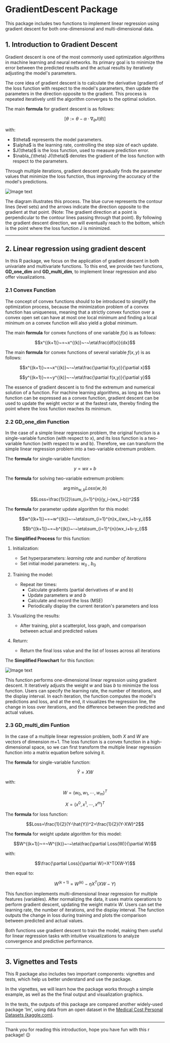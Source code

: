 # GradientDescent Package
This package includes two functions to implement linear regression using gradient descent for both one-dimensional and multi-dimensional data.

## 1. Introduction to Gradient Descent
Gradient descent is one of the most commonly used optimization algorithms in machine learning and neural networks. Its primary goal is to minimize the error between the predicted results and the actual results by iteratively adjusting the model's parameters. 

The core idea of gradient descent is to calculate the derivative (gradient) of the loss function with respect to the model's parameters, then update the parameters in the direction opposite to the gradient. This process is repeated iteratively until the algorithm converges to the optimal solution.

The main **formula** for gradient descent is as follows:

```math
[\theta := \theta - \alpha \cdot \nabla_{\theta} J(\theta)]
```

with:
- $\theta\$ represents the model parameters.
- $\alpha\$ is the learning rate, controlling the step size of each update.
- $J(\theta)\$ is the loss function, used to measure prediction error.
- $\nabla_{\theta} J(\theta)\$ denotes the gradient of the loss function with respect to the parameters.

Through multiple iterations, gradient descent gradually finds the parameter values that minimize the loss function, thus improving the accuracy of the model's predictions.

![Image text](man/figures/gd1.png)

The diagram illustrates this process. The blue curve represents the contour lines (level sets) and the arrows indicate the direction opposite to the gradient at that point. (Note: The gradient direction at a point is perpendicular to the contour lines passing through that point). By following the gradient descent direction, we will eventually reach to the bottom, which is the point where the loss function J is minimized.
***
## 2. Linear regression using gradient descent
In this R package, we focus on the application of gradient descent in both univariate and multivariate functions. To this end, we provide two functions, **GD_one_dim** and **GD_multi_dim**, to implement linear regression and also offer visualizations.

### 2.1 Convex Function
The concept of convex functions should to be introduced to simplify the optimization process, because the minimization problem of a convex function has uniqueness, meaning that a strictly convex function over a convex open set can have at most one local minimum and finding a local minimum on a convex function will also yield a global minimum. 

The main **formula** for convex functions of one variable $f(x)$ is as follows: 
```math
x^{(k+1)}~=~x^{(k)}~-~\eta\frac{df(x)}{dx}
```

The main **formula** for convex functions of several variable $f(x,y)$ is as follows: 
```math
x^{(k+1)}~=~x^{(k)}~-~\eta\frac{\partial f(x,y)}{\partial x}
```
```math
y^{(k+1)}~=~y^{(k)}~-~\eta\frac{\partial f(x,y)}{\partial y}
```

The essence of gradient descent is to find the extremum and numerical solution of a function. For machine learning algorithms, as long as the loss function can be expressed as a convex function, gradient descent can be used to update the weight vector $w$ at the fastest rate, thereby finding the point where the loss function reaches its minimum.

### 2.2 GD_one_dim Function
In the case of a simple linear regression problem, the original function is a single-variable function (with respect to x), and its loss function is a two-variable function (with respect to w and b). Therefore, we can transform the simple linear regression problem into a two-variable extremum problem.

The **formula** for single-variable function: 
```math
y=wx+b
```

The **formula** for solving two-variable extremum problem:
```math
\arg\min_{w,b} Loss(w,b)
```
```math
Loss=\frac{1}{2}\sum_{i=1}^{n}(y_i-(wx_i-b))^2
```

The **formula** for parameter update algorithm for this model:
```math
w^{(k+1)}~=~w^{(k)}~-~\eta\sum_{i=1}^{n}x_i(wx_i+b-y_i)
```
```math
b^{(k+1)}~=~b^{(k)}~-~\eta\sum_{i=1}^{n}(wx_i+b-y_i)
```

The **Simplified Process** for this function:

1. Initialization:
   * Set hyperparameters: $learning$ $rate$ and $number$ $of$ $iterations$
   * Set initial model parameters: $w_0$ , $b_0$

2. Training the model:
   * Repeat iter times:
     * Calculate gradients (partial derivatives of $w$ and $b$)
     * Update parameters $w$ and $b$
     * Calculate and record the loss (MSE)
     * Periodically display the current iteration's parameters and loss

3. Visualizing the results:
   * After training, plot a scatterplot, loss graph, and comparison between actual and predicted values

4. Return:
   * Return the final loss value and the list of losses across all iterations

The **Simplified Flowchart** for this function:

![Image text](man/figures/fc1.png)

This function performs one-dimensional linear regression using gradient descent. It iteratively adjusts the weight $w$ and bias $b$ to minimize the loss function. Users can specify the learning rate, the number of iterations, and the display interval. In each iteration, the function computes the model's predictions and loss, and at the end, it visualizes the regression line, the change in loss over iterations, and the difference between the predicted and actual values.

### 2.3 GD_multi_dim Funtion
In the case of a multiple linear regression problem, both $X$ and $W$ are vectors of dimension m+1. The loss function is a convex function in a high-dimensional space, so we can first transform the multiple linear regression function into a matrix equation before solving it.

The **formula** for single-variable function: 
```math
\hat{Y}=XW
```
with:
```math
W=(w_0,w_1,\cdots,w_m)^T
```
```math
X=(x^0,x^1,\cdots,x^m)^T
```

The **formula** for loss function:

```math
Loss=\frac{1}{2}(Y-\hat{Y})^2=\frac{1}{2}(Y-XW)^2
```

The **formula** for weight update algorithm for this model:
```math
W^{(k+1)}~=~W^{(k)}~-~\eta\frac{\partial Loss(W)}{\partial W}
```
with:
```math
\frac{\partial Loss}{\partial W}=X^T(XW-Y)
```
then equal to:
```math
W^{(k+1)}~=~W^{(k)}~-~\eta X^T(XW-Y)
```

This function implements multi-dimensional linear regression for multiple features (variables). After normalizing the data, it uses matrix operations to perform gradient descent, updating the weight matrix $W$. Users can set the learning rate, the number of iterations, and the display interval. The function outputs the change in loss during training and plots the comparison between predicted and actual values.

Both functions use gradient descent to train the model, making them useful for linear regression tasks with intuitive visualizations to analyze convergence and predictive performance.
***
## 3. Vignettes and Tests
This R package also includes two important components: vignettes and tests, which help us better understand and use the package. 

In the vignettes, we will learn how the package works through a simple example, as well as the the final output and visualization graphics. 

In the tests, the outputs of this package are compared another widely-used package 'lm', using data from an open dataset in the [Medical Cost Personal Datasets (kaggle.com)](https://www.kaggle.com/datasets/mirichoi0218/insurance). 

***
Thank you for reading this introduction, hope you have fun with this r package! :wink:

